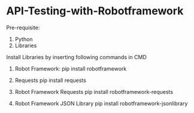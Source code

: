 # API-Testing-with-Robotframework

Pre-requisite:
  1. Python
  2. Libraries
  
Install Libraries by inserting following commands in CMD

1. Robot Framework:
    pip install robotframework

2. Requests
    pip install requests

3. Robot Framework Requests
    pip install robotframework-requests

4. Robot Framework JSON Library
    pip install robotframework-jsonlibrary
